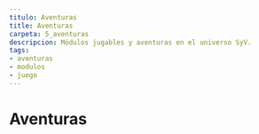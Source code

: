 ```yaml
---
titulo: Aventuras
title: Aventuras
carpeta: 5_aventuras
descripcion: Módulos jugables y aventuras en el universo SyV.
tags:
- aventuras
- modulos
- juego
---
```


# Aventuras

